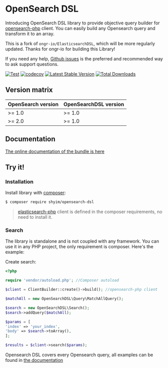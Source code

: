 # OpenSearch DSL

Introducing OpenSearch DSL library to provide objective query builder for [opensearch-php](https://github.com/opensearch-project/opensearch-php) client. You can easily build any Opensearch query and transform it to an array.

This is a fork of `ongr-io/ElasticsearchDSL`, which will be more regularly updated. Thanks for ongr-io for building this Library!

If you need any help, [Github issues](https://github.com/shyim/opensearch-dsl/issues) is the preferred and recommended way to ask support questions.

[![Test](https://github.com/shyim/opensearch-php-dsl/actions/workflows/test.yml/badge.svg)](https://github.com/shyim/opensearch-php-dsl/actions/workflows/test.yml)
[![codecov](https://codecov.io/gh/shyim/opensearch-php-dsl/branch/main/graph/badge.svg)](https://codecov.io/gh/shyim/opensearch-php-dsl)
[![Latest Stable Version](https://poser.pugx.org/shyim/opensearch-php-dsl/v/stable)](https://packagist.org/packages/shyim/opensearch-php-dsl)
[![Total Downloads](https://poser.pugx.org/shyim/opensearch-php-dsl/downloads)](https://packagist.org/packages/shyim/opensearch-php-dsl)


## Version matrix

| OpenSearch version | OpenSearchDSL version |
|--------------------|-----------------------|
| >= 1.0             | >= 1.0                |
| >= 2.0             | >= 1.0                |

## Documentation

[The online documentation of the bundle is here](docs/index.md)

## Try it!

### Installation

Install library with [composer](https://getcomposer.org):

```bash
$ composer require shyim/opensearch-dsl
```

> [elasticsearch-php](https://github.com/elastic/elasticsearch-php) client is defined in the composer requirements, no need to install it.

### Search

The library is standalone and is not coupled with any framework. You can use it in any PHP project, the only requirement is composer.  Here's the example:

Create search:

```php
<?php

require 'vendor/autoload.php'; //Composer autoload

$client = ClientBuilder::create()->build(); //opensearch-php client

$matchAll = new OpenSearchDSL\Query\MatchAllQuery();

$search = new OpenSearchDSL\Search();
$search->addQuery($matchAll);

$params = [
'index' => 'your_index',
'body' => $search->toArray(),
];

$results = $client->search($params);
```

Opensearch DSL covers every Opensearch query, all examples can be found in [the documentation](docs/index.md)
